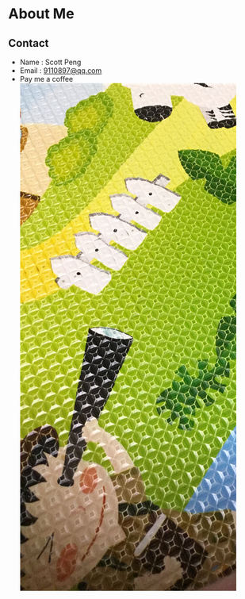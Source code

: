 # About Me

## Contact
- Name : Scott Peng
- Email : 9110897@qq.com
- Pay me a coffee
  ![qrCode](/docs/images/IMG_0093.jpg)